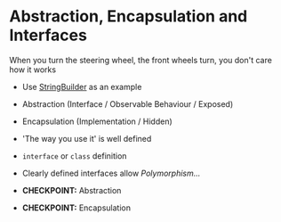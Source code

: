 # Abstraction, Encapsulation and Interfaces

When you turn the steering wheel, the front wheels turn, you don't care how it works
* Use [StringBuilder](http://docs.oracle.com/javase/6/docs/api/java/lang/StringBuilder.html) as an example
* Abstraction (Interface / Observable Behaviour / Exposed)
* Encapsulation (Implementation / Hidden)
* 'The way you use it' is well defined
 * ``interface`` or ``class`` definition
* Clearly defined interfaces allow _Polymorphism..._

* __CHECKPOINT:__ Abstraction
* __CHECKPOINT:__ Encapsulation

